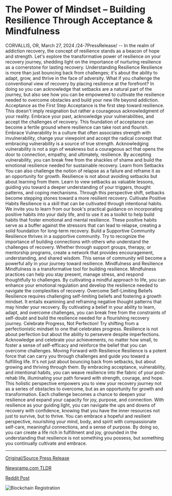 # The Power of Mindset – Building Resilience Through Acceptance & Mindfulness

CORVALLIS, OR, March 27, 2024 /24-7PressRelease/ -- In the realm of addiction recovery, the concept of resilience stands as a beacon of hope and strength. Let's explore the transformative power of resilience on your recovery journey, shedding light on the importance of nurturing resilience as a cornerstone for lasting recovery.  Understanding Resilience Resilience is more than just bouncing back from challenges; it's about the ability to adapt, grow, and thrive in the face of adversity. What if you challenge the conventional view of recovery by placing resilience at the forefront? In doing so you can acknowledge that setbacks are a natural part of the journey, but also see how you can be empowered to cultivate the resilience needed to overcome obstacles and build your new life beyond addiction.  Acceptance as the First Step Acceptance is the first step toward resilience. This doesn't imply resignation but rather a courageous acknowledgment of your reality. Embrace your past, acknowledge your vulnerabilities, and accept the challenges of recovery. This foundation of acceptance can become a fertile ground where resilience can take root and flourish.  Embrace Vulnerability In a culture that often associates strength with invulnerability, change your viewpoint and accept the radical concept that embracing vulnerability is a source of true strength. Acknowledging vulnerability is not a sign of weakness but a courageous act that opens the door to connection, empathy, and ultimately, resilience. By accepting vulnerability, you can break free from the shackles of shame and build the emotional resilience needed for sustainable recovery.  Learn from Setbacks You can also challenge the notion of relapse as a failure and reframe it as an opportunity for growth. Resilience is not about avoiding setbacks but about learning from them. Learn to view setbacks as valuable lessons, guiding you toward a deeper understanding of your triggers, thought patterns, and coping mechanisms. Through this perspective shift, setbacks become stepping stones toward a more resilient recovery.  Cultivate Positive Habits Resilience is a skill that can be cultivated through intentional habits. We invite you to learn from our book's practical guidance on incorporating positive habits into your daily life, and to use it as a toolkit to help build habits that foster emotional and mental resilience. These positive habits serve as a buffer against the stressors that can lead to relapse, creating a solid foundation for long-term recovery.  Build a Supportive Community Resilience thrives in a supportive community. Try to recognize the importance of building connections with others who understand the challenges of recovery. Whether through support groups, therapy, or mentorship programs, create a network that provides encouragement, understanding, and shared wisdom. This sense of community will become a powerful ally in your journey toward resilience.  Mindfulness and Resilience Mindfulness is a transformative tool for building resilience. Mindfulness practices can help you stay present, manage stress, and respond thoughtfully to challenges. By cultivating a mindful approach to life, you can enhance your emotional regulation and develop the resilience needed to navigate the complexities of recovery.  Overcome Self-Limiting Beliefs Resilience requires challenging self-limiting beliefs and fostering a growth mindset. It entails examining and reframing negative thought patterns that may hinder your recovery. By cultivating a belief in your ability to learn, adapt, and overcome challenges, you can break free from the constraints of self-doubt and build the resilience needed for a flourishing recovery journey.  Celebrate Progress, Not Perfection! Try shifting from a perfectionistic mindset to one that celebrates progress. Resilience is not about perfection but about the ability to persevere despite imperfections.  Acknowledge and celebrate your achievements, no matter how small, to foster a sense of self-efficacy and reinforce the belief that you can overcome challenges.  Moving Forward with Resilience Resilience is a potent force that can carry you through challenges and guide you toward a fulfilling life. It's not just about bouncing back from setbacks, but about growing and thriving through them. By embracing acceptance, vulnerability, and intentional habits, you can weave resilience into the fabric of your post-rehab life, illuminating your path forward with strength, courage, and hope.  This holistic perspective empowers you to view your recovery journey not as a series of obstacles to overcome, but as an opportunity for growth and transformation. Each challenge becomes a chance to deepen your resilience and expand your capacity for joy, purpose, and connection.  With resilience as your guiding light, you can navigate the ups and downs of recovery with confidence, knowing that you have the inner resources not just to survive, but to thrive.  You can embrace a hopeful and resilient perspective, nourishing your mind, body, and spirit with compassionate self-care, meaningful connections, and a sense of purpose. By doing so, you can create a life rich in fulfillment and joy, grounded in the understanding that resilience is not something you possess, but something you continually cultivate and embrace. 

---

[Original/Source Press Release](https://www.24-7pressrelease.com/press-release/509554/the-power-of-mindset-building-resilience-through-acceptance-mindfulness)
                    

[Newsramp.com TLDR](None) 



[Reddit Post](https://www.reddit.com/r/HealthCareNewsInfo/comments/1bovti0/exploring_the_transformative_power_of_resilience/) 



![Blockchain Registration](https://cdn.newsramp.app/24-7PressRelease/qrcode/243/27/neonPP_8.webp)